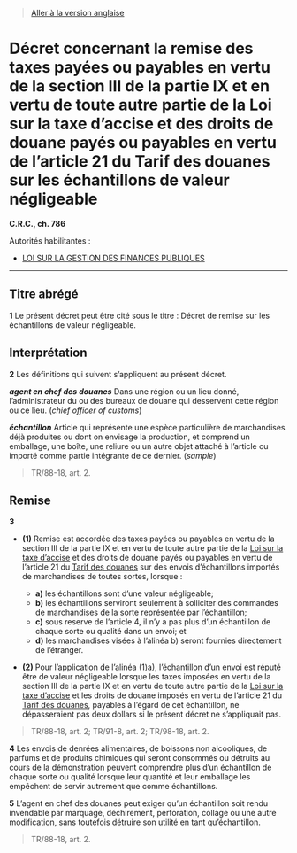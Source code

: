 > [Aller à la version anglaise](/en/Regulations/Consolidated%20Regulations%20of%20Canada/701-800/C.R.C.,%20c.%20786.md)

# Décret concernant la remise des taxes payées ou payables en vertu de la section III de la partie IX et en vertu de toute autre partie de la Loi sur la taxe d’accise et des droits de douane payés ou payables en vertu de l’article 21 du Tarif des douanes sur les échantillons de valeur négligeable

**C.R.C., ch. 786**

Autorités habilitantes : 
- [LOI SUR LA GESTION DES FINANCES PUBLIQUES](/fr/Lois/Lois%20révisées%20du%20Canada/F/F-11.md)

----------



## Titre abrégé


**1** Le présent décret peut être cité sous le titre : Décret de remise sur les échantillons de valeur négligeable.




## Interprétation


**2** Les définitions qui suivent s’appliquent au présent décret.

***agent en chef des douanes*** Dans une région ou un lieu donné, l’administrateur du ou des bureaux de douane qui desservent cette région ou ce lieu. (*chief officer of customs*)

***échantillon*** Article qui représente une espèce particulière de marchandises déjà produites ou dont on envisage la production, et comprend un emballage, une boîte, une reliure ou un autre objet attaché à l’article ou importé comme partie intégrante de ce dernier. (*sample*) 
> TR/88-18, art. 2.





## Remise


**3** 

- **(1)** Remise est accordée des taxes payées ou payables en vertu de la section III de la partie IX et en vertu de toute autre partie de la [Loi sur la taxe d’accise](/fr/Lois/Lois%20révisées%20du%20Canada/E/E-15.md) et des droits de douane payés ou payables en vertu de l’article 21 du [Tarif des douanes](/fr/Lois/Lois%20du%20Canada/1997/ch.%2036.md) sur des envois d’échantillons importés de marchandises de toutes sortes, lorsque :
	- **a)** les échantillons sont d’une valeur négligeable;
	- **b)** les échantillons serviront seulement à solliciter des commandes de marchandises de la sorte représentée par l’échantillon;
	- **c)** sous reserve de l’article 4, il n’y a pas plus d’un échantillon de chaque sorte ou qualité dans un envoi; et
	- **d)** les marchandises visées à l’alinéa b) seront fournies directement de l’étranger.

- **(2)** Pour l’application de l’alinéa (1)a), l’échantillon d’un envoi est réputé être de valeur négligeable lorsque les taxes imposées en vertu de la section III de la partie IX et en vertu de toute autre partie de la [Loi sur la taxe d’accise](/fr/Lois/Lois%20révisées%20du%20Canada/E/E-15.md) et les droits de douane imposés en vertu de l’article 21 du [Tarif des douanes](/fr/Lois/Lois%20du%20Canada/1997/ch.%2036.md), payables à l’égard de cet échantillon, ne dépasseraient pas deux dollars si le présent décret ne s’appliquait pas.
> TR/88-18, art. 2; TR/91-8, art. 2; TR/98-18, art. 2.




**4** Les envois de denrées alimentaires, de boissons non alcooliques, de parfums et de produits chimiques qui seront consommés ou détruits au cours de la démonstration peuvent comprendre plus d’un échantillon de chaque sorte ou qualité lorsque leur quantité et leur emballage les empêchent de servir autrement que comme échantillons.



**5** L’agent en chef des douanes peut exiger qu’un échantillon soit rendu invendable par marquage, déchirement, perforation, collage ou une autre modification, sans toutefois détruire son utilité en tant qu’échantillon.
> TR/88-18, art. 2.



